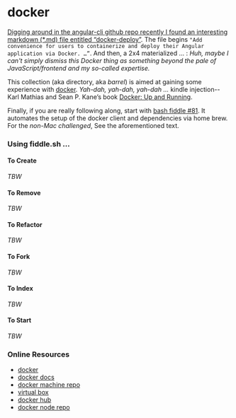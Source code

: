 docker
======

[Digging around in the angular-cli github repo recently I found an interesting 
markdown (*.md) file entitled “docker-deploy”](http://three-bradyhouse.rhcloud.com/?p=807).  The file begins 
`"Add convenience for users to containerize and deploy their Angular application via Docker. …”`.  And then, a 
2x4 materialized ... : _Huh, maybe I can't simply dismiss this Docker thing as something 
beyond the pale of JavaScript/frontend and my so-called expertise._ 

This collection (aka directory, aka _barrel_) is aimed at gaining some experience with [docker](http://docker.com). 
_Yah-dah, yah-dah, yah-dah ..._ kindle injection-- Karl Mathias and Sean P. Kane’s book 
[Docker: Up and Running](https://amzn.com/B00ZGRS4XM).  

Finally, if you are really following along, start with [bash fiddle #81](../bash/fiddle-0081-docker). It automates
the setup of the docker client and dependencies via home brew. For the _non-Mac challenged_, See the 
aforementioned text.


### Using fiddle.sh ...

#### To Create

_TBW_

#### To Remove

_TBW_

#### To Refactor

_TBW_

#### To Fork

_TBW_

#### To Index

_TBW_

#### To Start

_TBW_




### Online Resources

*   [docker](http://docker.com)
*   [docker docs](https://docs.docker.com)
*   [docker machine repo](https://github.com/docker/machine)
*   [virtual box](https://www.virtualbox.org)
*   [docker hub](https://hub.docker.com/)
*   [docker node repo](https://hub.docker.com/_/node/)

